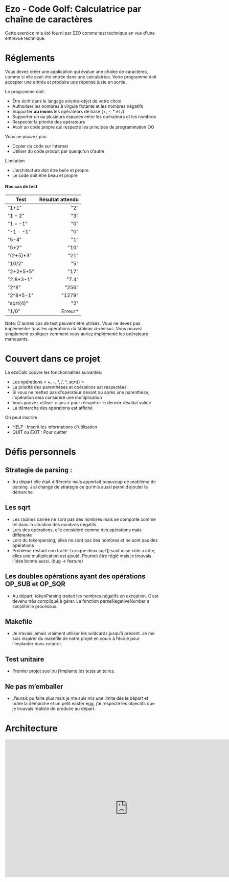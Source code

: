 # Ezo - Code Golf: Calculatrice par chaîne de caractères

Cette exercice m'a été fourni par EZO comme test technique en vue d'une entrevue technique.

# Réglements

Vous devez créer une application qui évalue une chaîne de caractères, comme si elle avait été entrée dans une calculatrice. Votre programme doit accepter une entrée et produire une réponse juste en sortie.

Le programme doit:
* Être écrit dans le langage orienté-objet de votre choix
* Authoriser les nombres à virgule flotante et les nombres négatifs
* Supporter **au moins** les opérateurs de base (+, -, * et /)
* Supporter un ou plusieurs espaces entre les opérateurs et les nombres
* Respecter la priorité des opérateurs
* Avoir un code propre qui respecte les principes de programmation OO

Vous ne pouvez pas:
* Copier du code sur Internet
* Utiliser du code produit par quelqu'un d'autre

Limitation
* L'architecture doit être belle et propre
* Le code doit être beau et propre

#### Nos cas de test
| Test     | Résultat attendu |
|----------|-----------------:|
| "1+1"    | "2"              |
| "1 + 2"  | "3"              |
|"1 + -1"  | "0"              |
|"-1 - -1" | "0"              |
| "5-4"    | "1"              |
| "5\*2"   | "10"             |
|"(2+5)\*3"| "21"             |
| "10/2"   | "5"              |
|"2+2\*5+5"| "17"             |
|"2.8\*3-1"| "7.4"            |
|"2^8"     | "256"            |
|"2^8\*5-1"| "1279"           |
|"sqrt(4)" | "2"              |
|"1/0"     | Erreur\*         |

Note: D'autres cas de test peuvent être utilisés. Vous ne devez pas implémenter tous les opérations du tableau ci-dessus. Vous pouvez simplement expliquer comment vous auriez implémenté les opérateurs manquants.

# Couvert dans ce projet

La ezoCalc couvre les fonctionnalités suivantes:
* Les opérations < +, -, *, /, ^, sqrt() >
* La priorité des parenthèses et opérations est respectées
* Si vous ne mettez pas d'opérateur devant ou après une parenthèse, l'opération sera considéré une multiplication
* Vous pouvez utiliser < ans > pour récupérer le dernier résultat valide
* La démarche des opérations est affiché

On peut inscrire 
* HELP : Inscrit les informations d'utilisation
* QUIT ou EXIT : Pour quitter


# Défis personnels

## Strategie de parsing : 
* Au départ elle était différente mais apportait beaucoup de problème de parsing. J’ai changé de strategie ce qui m’a aussi permi d’ajouter la démarche

## Les sqrt
* Les racines carrée ne sont pas des nombres mais se comporte comme tel dans la situation des nombres négatifs. 
* Lors des opérations, elle considéré comme des opérations mais différente
* Lors du tokenparsing, elles ne sont pas des nombres et ne sont pas des opérations
* Problème restant non traité: Lorsque deux sqrt() sont mise côte a côte, elles une multiplication est ajouté. Pourrait être réglé mais je trouvais l’idée bonne aussi. (bug → feature)

## Les doubles opérations ayant des opérations OP_SUB et OP_SQR  
* Au départ, tokenParsing traitait les nombres négatifs en exception. C’est devenu très compliqué à gérer. La fonction parseNegativeNumber a simplifié le processus.

## Makefile
* Je n’avais jamais vraiment utiliser les wildcards jusqu’à présent. Je me suis inspirer du makefile de notre projet en cours à l’école pour l’implanter dans celui-ci.

## Test unitaire
* Premier projet seul ou j’implante les tests unitaires.

## Ne pas m’emballer
* J’aurais pu faire plus mais je me suis mis une limite dès le départ et outre la démarche et un petit easter egg, j’ai respecté les objectifs que je trouvais réaliste de produire au départ.


# Architecture

<iframe style="border:none" width="800" height="450" src="https://whimsical.com/embed/AyLnjBewy9n3qKgAehcmjW"></iframe>